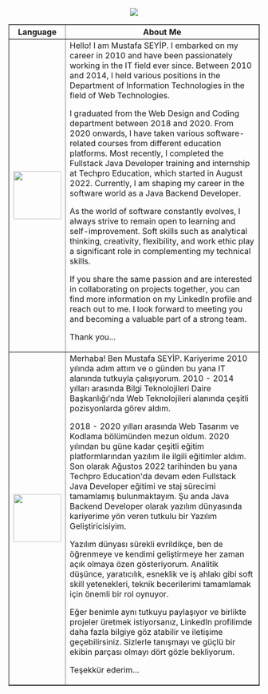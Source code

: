 <p align="center">
    <img src="https://readme-typing-svg.herokuapp.com/?lines=Hello+Welcome+to+my+Github+page;I+am+a+Java+Backend+Developer&font=Fira%20Code&center=true&width=740&height=45&color=293462&vCenter=true&size=30">
</p>
<table border="1" width="70%" cellpadding="10" cellspacing="10">
    <thead>
      <tr>
        <th>Language</th>
        <th>About Me</th>
      </tr>
    </thead>
    <tbody>
        <tr>
            <td><img src="https://bewerbung.co/wp-content/uploads/2018/07/bewerbung-englisch.jpg" width='96'></td>
            <td>Hello! I am Mustafa SEYİP. I embarked on my career in 2010 and have been passionately working in the IT field ever since. Between 2010 and 2014, I held various positions in the Department of Information Technologies in the field of Web Technologies.

I graduated from the Web Design and Coding department between 2018 and 2020. From 2020 onwards, I have taken various software-related courses from different education platforms. Most recently, I completed the Fullstack Java Developer training and internship at Techpro Education, which started in August 2022. Currently, I am shaping my career in the software world as a Java Backend Developer.

As the world of software constantly evolves, I always strive to remain open to learning and self-improvement. Soft skills such as analytical thinking, creativity, flexibility, and work ethic play a significant role in complementing my technical skills.

If you share the same passion and are interested in collaborating on projects together, you can find more information on my LinkedIn profile and reach out to me. I look forward to meeting you and becoming a valuable part of a strong team.

Thank you...</td>
         </tr>
          <tr>
            <td><img src="https://upload.wikimedia.org/wikipedia/commons/thumb/b/b4/Flag_of_Turkey.svg/1200px-Flag_of_Turkey.svg.png" width='96'></td>
            <td>Merhaba! Ben Mustafa SEYİP. Kariyerime 2010 yılında adım attım ve o günden bu yana IT alanında tutkuyla çalışıyorum. 2010 - 2014 yılları arasında Bilgi Teknolojileri Daire Başkanlığı'nda Web Teknolojileri alanında çeşitli pozisyonlarda görev aldım.

2018 - 2020 yılları arasında Web Tasarım ve Kodlama bölümünden mezun oldum. 2020 yılından bu güne kadar çeşitli eğitim platformlarından yazılım ile ilgili eğitimler aldım. Son olarak Ağustos 2022 tarihinden bu yana Techpro Education'da devam eden Fullstack Java Developer eğitimi ve staj sürecimi tamamlamış bulunmaktayım. Şu anda Java Backend Developer olarak yazılım dünyasında kariyerime yön veren tutkulu bir Yazılım Geliştiricisiyim. 

Yazılım dünyası sürekli evrildikçe, ben de öğrenmeye ve kendimi geliştirmeye her zaman açık olmaya özen gösteriyorum. Analitik düşünce, yaratıcılık, esneklik ve iş ahlakı gibi soft skill yetenekleri, teknik becerilerimi tamamlamak için önemli bir rol oynuyor.

Eğer benimle aynı tutkuyu paylaşıyor ve birlikte projeler üretmek istiyorsanız, LinkedIn profilimde daha fazla bilgiye göz atabilir ve iletişime geçebilirsiniz. Sizlerle tanışmayı ve güçlü bir ekibin parçası olmayı dört gözle bekliyorum.

Teşekkür ederim...</td>
          </tr>
    </tbody>
</table>

<!--
**mseyip/mseyip** is a ✨ _special_ ✨ repository because its `README.md` (this file) appears on your GitHub profile.

Here are some ideas to get you started:

- 🔭 I’m currently working on developing projects as a Full Stack Java Developer.
- 🌱 I’m currently learning Python
- 💬 Ask me about everything in here
- 📫 How to reach me: mseyip03@gmail.com
- ⚡ Fun fact: ...

<h3 align="left">Connect with me:</h3>
<p align="left">
<a href="https://www.linkedin.com/in/mustafaseyip/" target="blank" rel=”noopener”><img align="center" src="https://velanovascular.com/wp-content/uploads/2020/06/LinkedIn.png" alt="mustafaseyip" height="30" width="30" /></a>

  <h3 align="center">🔥 Languages & Frameworks & Tools & Abilities 🔥</h3>
  <br>
